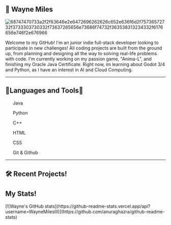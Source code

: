## 🥳 Wayne Miles
![68747470733a2f2f63646e2e6472696262626c652e636f6d2f75736572732f3733303730332f73637265656e73686f74732f363538313234332f6176656e746f2e676966](https://github.com/user-attachments/assets/12a160aa-b5dd-48ba-aa29-98c8d0b2c800)

<p>Welcome to my GitHub! I'm an junior indie full-stack developer looking to participate in new challenges! All coding projects are built from the ground up, from planning and designing all the way to solving real-life problems with code. I'm currently working on my passion game, "Anima-L", and finishing my Oracle Java Certificate. Right now, im learning about Godot 3/4 and Python, as I have an interest in AI and Cloud Computing.</p>

---

<h2>🧰Languages and Tools🧰</h2>
<ul>Java</ul>
<ul>Python</ul>
<ul>C++</ul>
<ul>HTML</ul>
<ul>CSS</ul>
<ul>Git & Github</ul>

---


<h2> 🛠 Recent Projects!
<h2>My Stats!</h2>
[![Wayne's GitHub stats](https://github-readme-stats.vercel.app/api?username=WayneMilesIII)](https://github.com/anuraghazra/github-readme-stats)

<!--
**WayneMilesIII/WayneMilesIII** is a ✨ _special_ ✨ repository because its `README.md` (this file) appears on your GitHub profile.
![coding-animated-laptop-flow-stream-ja04010rm5o68zfk](https://github.com/user-attachments/assets/d692d8f7-4df3-4ac3-84f3-1431632caa69)

Here are some ideas to get you started:

- 🔭 I’m currently working on ...
- 🌱 I’m currently learning ...
- 👯 I’m looking to collaborate on ...
- 🤔 I’m looking for help with ...
- 💬 Ask me about ...
- 📫 How to reach me: ...
- 😄 Pronouns: ...
- ⚡ Fun fact: ...
-->
